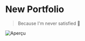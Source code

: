 # New Portfolio
> Because I'm never satisfied 🧠

![Aperçu](https://image.noelshack.com/fichiers/2018/09/3/1519832554-capture-d-ecran-2018-02-28-a-16-42-19.png)